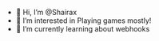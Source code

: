 - 👋 Hi, I’m @Shairax
- 👀 I’m interested in Playing games mostly!
- 🌱 I’m currently learning about webhooks

<!---
Shairax/Shairax is a ✨ special ✨ repository because its `README.md` (this file) appears on your GitHub profile.
You can click the Preview link to take a look at your changes.
--->
